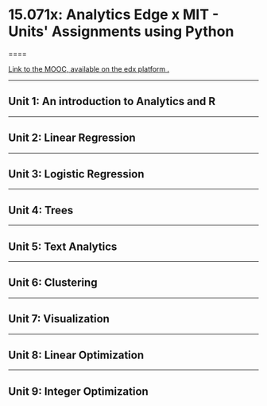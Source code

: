 # 15.071x: Analytics Edge x MIT - Units' Assignments using Python

====


[Link to the MOOC, available on the edx platform .](https://courses.edx.org/courses/course-v1:MITx+15.071x_3+1T2016/ "Link to the MOOC")

-----
## Unit 1: An introduction to Analytics and R



-----
## Unit 2: Linear Regression


------
## Unit 3: Logistic Regression



------
## Unit 4: Trees


-----
## Unit 5: Text Analytics



-----
## Unit 6: Clustering



-----
## Unit 7: Visualization


-----
## Unit 8: Linear Optimization



-----
## Unit 9: Integer Optimization

